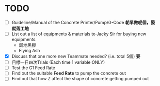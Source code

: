 # TODO
- [ ] Guideline/Manual of the Concrete Printer/Pump/G-Code **朝早做呢個，晏就落工地**
- [ ] List out a list of equipments & materials to Jacky Sir for buying new equipments
    - 鋪地黑膠
    - Flying Ash
- [x] Discuss that one more new Teammate needed? (i.e. total 5個) **要**
- [ ] 目標一日四次Trials (Each time 1 variable ONLY)
- [ ] Test the G1 Feed Rate
- [ ] Find out the suitable **Feed Rate** to pump the concrete out
- [ ] Find out that how Z affect the shape of concrete getting pumped out
